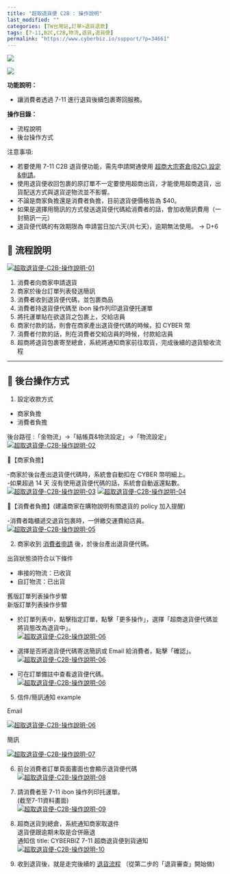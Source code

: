 ```yaml
---
title: "超取退貨便 C2B : 操作說明"
last_modified: ""
categories: [TW台灣站,訂單>退貨退款]
tags: [7-11,B2C,C2B,物流,退貨,退貨便]
permalink: "https://www.cyberbiz.io/support/?p=34661"
---
```


![](https://www.cyberbiz.io/support/wp-content/uploads/適用站別.png)

[![](https://www.cyberbiz.io/support/wp-content/uploads/台灣站.png)](https://www.cyberbiz.io/support/?page_id=2490)

**功能說明：**  

* 讓消費者透過 7-11 進行退貨後續包裹寄回服務。

**操作目錄：**

* 流程說明 
* 後台操作方式

注意事項:  

* 若要使用 7-11 C2B 退貨便功能，需先申請開通使用 [超商大宗寄倉(B2C) 設定&申請](https://www.cyberbiz.io/support/?p=1921)。
* 使用退貨便收回包裹的原訂單不一定要使用超商出貨，才能使用超商退貨，出貨配送方式與退貨逆物流並不影響。
* 不論是商家負擔還是消費者負擔，目前退貨便價格皆為 $40。
* 如果是選擇用簡訊的方式發送退貨便代碼給消費者的話，會加收簡訊費用（一封簡訊一元）
* 退貨便代碼的有效期限為 申請當日加六天(共七天)，逾期無法使用。 → D+6



## 📌 流程說明

[![超取退貨便-C2B-操作說明-01](https://www.cyberbiz.io/support/wp-content/uploads/超取退貨便-C2B-操作說明-01.png)](https://www.cyberbiz.io/support/wp-content/uploads/超取退貨便-C2B-操作說明-01.png)

1. 消費者向商家申請退貨
2. 商家於後台訂單列表發送簡訊
3. 消費者收到退貨便代碼，並包裹商品
4. 消費者持退貨便代碼至 ibon 操作列印退貨便托運單
5. 將托運單貼在欲退貨之包裹上，交給店員 
1. 商家付款的話，則會在商家產出退貨便代碼的時候，扣 CYBER 幣
2. 消費者付款的話，則在消費者交給店員的時候，付款給店員
6. 超商將退貨包裹寄至總倉，系統將通知商家前往取貨，完成後續的退貨驗收流程


* * *



## 📌 後台操作方式

1. 設定收款方式  

* 商家負擔 
* 消費者負擔

後台路徑 :「金物流」→「結帳頁&物流設定」→「物流設定」  
[![超取退貨便-C2B-操作說明-02](https://www.cyberbiz.io/support/wp-content/uploads/超取退貨便-C2B-操作說明-02.png)](https://www.cyberbiz.io/support/wp-content/uploads/超取退貨便-C2B-操作說明-02.png)  


📍【商家負擔】

-商家於後台產出退貨便代碼時，系統會自動扣在 CYBER 幣明細上。  
-如果超過 14 天 沒有使用退貨便代碼的話，系統會自動返還點數。  
[![超取退貨便-C2B-操作說明-03](https://www.cyberbiz.io/support/wp-content/uploads/超取退貨便-C2B-操作說明-03.png)](https://www.cyberbiz.io/support/wp-content/uploads/超取退貨便-C2B-操作說明-03.png)
[![超取退貨便-C2B-操作說明-04](https://www.cyberbiz.io/support/wp-content/uploads/超取退貨便-C2B-操作說明-04.png)](https://www.cyberbiz.io/support/wp-content/uploads/超取退貨便-C2B-操作說明-04.png)  



📍【消費者負擔】(建議商家在購物說明有關退貨的 policy 加入提醒)

-消費者臨櫃遞交退貨包裹時，一併繳交運費給店員。  
[![超取退貨便-C2B-操作說明-05](https://www.cyberbiz.io/support/wp-content/uploads/超取退貨便-C2B-操作說明-05.png)](https://www.cyberbiz.io/support/wp-content/uploads/超取退貨便-C2B-操作說明-05.png)




2. 商家收到 [消費者申請](https://www.cyberbiz.io/support/?p=1756#customerdo) 後，於後台產出退貨便代碼。  

出貨狀態須符合以下條件  

* 串接的物流：已收貨
* 自訂物流：已出貨

舊版訂單列表操作步驟  
新版訂單列表操作步驟  

* 於訂單列表中，點擊指定訂單，點擊「更多操作」，選擇「超商退貨便代碼並將貨態改為退貨中」。  
[![超取退貨便-C2B-操作說明-06](https://www.cyberbiz.io/support/wp-content/uploads/超取退貨便-C2B-操作說明11.png)](https://www.cyberbiz.io/support/wp-content/uploads/超取退貨便-C2B-操作說明11.png)



* 選擇是否將退貨便代碼寄送簡訊或 Email 給消費者，點擊「確認」。  
[![超取退貨便-C2B-操作說明-06](https://www.cyberbiz.io/support/wp-content/uploads/超取退貨便-C2B-操作說明12.png)](https://www.cyberbiz.io/support/wp-content/uploads/超取退貨便-C2B-操作說明12.png)  

* 可在訂單備註中查看退貨便代碼。  
[![超取退貨便-C2B-操作說明-06](https://www.cyberbiz.io/support/wp-content/uploads/超取退貨便-C2B-操作說明13.png)](https://www.cyberbiz.io/support/wp-content/uploads/超取退貨便-C2B-操作說明13.png)  



5. 信件/簡訊通知 example  


Email

[![超取退貨便-C2B-操作說明-06](https://www.cyberbiz.io/support/wp-content/uploads/超取退貨便-C2B-操作說明-06.png)](https://www.cyberbiz.io/support/wp-content/uploads/超取退貨便-C2B-操作說明-06.png)

簡訊

[![超取退貨便-C2B-操作說明-07](https://www.cyberbiz.io/support/wp-content/uploads/超取退貨便-C2B-操作說明-07.png)](https://www.cyberbiz.io/support/wp-content/uploads/超取退貨便-C2B-操作說明-07.png)




6. 前台消費者訂單頁面畫面也會顯示退貨便代碼  
[![超取退貨便-C2B-操作說明-08](https://www.cyberbiz.io/support/wp-content/uploads/超取退貨便-C2B-操作說明-08.png)](https://www.cyberbiz.io/support/wp-content/uploads/超取退貨便-C2B-操作說明-08.png)




7. 請消費者至 7-11 ibon 操作列印托運單。  
(截至7-11資料畫面)  
[![超取退貨便-C2B-操作說明-09](https://www.cyberbiz.io/support/wp-content/uploads/超取退貨便-C2B-操作說明-09.png)](https://www.cyberbiz.io/support/wp-content/uploads/超取退貨便-C2B-操作說明-09.png)




8. 超商送貨到總倉，系統通知商家取退件   
退貨便跟逾期未取是合併廠退  
通知信 title: CYBERBIZ 7-11 超商退貨便到貨通知  
[![超取退貨便-C2B-操作說明-10](https://www.cyberbiz.io/support/wp-content/uploads/超取退貨便-C2B-操作說明-10.png)](https://www.cyberbiz.io/support/wp-content/uploads/超取退貨便-C2B-操作說明-10.png)




9. 收到退貨後，就是走完後續的 [退貨流程](https://www.cyberbiz.io/support/?p=1756#merchantdo) （從第二步的「退貨審查」開始做) 





